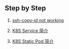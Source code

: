 ## Step by Step

1. [ssh-copy-id not working](01_shell/001_ssh_copy_id_not_working.md) 

2. [K8S Service 简介](02_k8s/001_service_intro.md)

3. [K8S Static Pod 简介](02_k8s/002_static_pod_intro.md)

